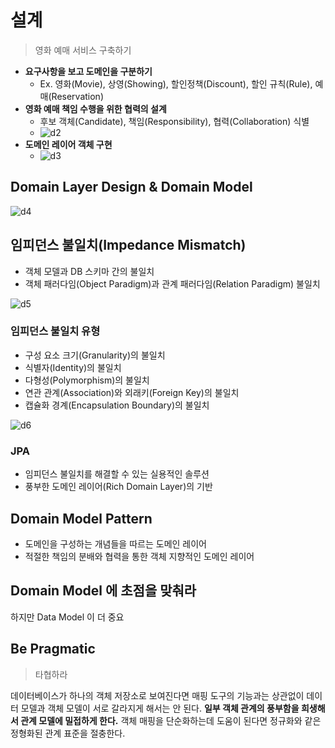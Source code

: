 # 설계

> 영화 예매 서비스 구축하기

- __요구사항을 보고 도메인을 구분하기__
  - Ex. 영화(Movie), 상영(Showing), 할인정책(Discount), 할인 규칙(Rule), 예매(Reservation)
- __영화 예매 책임 수행을 위한 협력의 설계__
  - 후보 객체(Candidate), 책임(Responsibility), 협력(Collaboration) 식별
  - ![d2](https://user-images.githubusercontent.com/47518272/158603599-a155f2f0-6d55-49c4-8587-8358b277b964.png)
- __도메인 레이어 객체 구현__
  - ![d3](https://user-images.githubusercontent.com/47518272/158603442-7a00a9c6-a93c-47fc-83dc-96602d9c2a89.png)

## Domain Layer Design & Domain Model

![d4](https://user-images.githubusercontent.com/47518272/158603842-d070128b-0966-4775-8a34-2fee178d13bc.png)

## 임피던스 불일치(Impedance Mismatch)

- 객체 모델과 DB 스키마 간의 불일치
- 객체 패러다임(Object Paradigm)과 관계 패러다임(Relation Paradigm) 불일치

![d5](https://user-images.githubusercontent.com/47518272/158604260-835d9869-b906-4ca8-b8c7-65d04dcff347.png)

### 임피던스 불일치 유형

- 구성 요소 크기(Granularity)의 불일치
- 식별자(Identity)의 불일치
- 다형성(Polymorphism)의 불일치
- 연관 관계(Association)와 외래키(Foreign Key)의 불일치
- 캡슐화 경계(Encapsulation Boundary)의 불일치

![d6](https://user-images.githubusercontent.com/47518272/158606154-68ce56db-eea5-4327-a6a8-7f03eed5dd36.png)

### JPA

- 임피던스 불일치를 해결할 수 있는 실용적인 솔루션
- 풍부한 도메인 레이어(Rich Domain Layer)의 기반

## Domain Model Pattern

- 도메인을 구성하는 개념들을 따르는 도메인 레이어
- 적절한 책임의 분배와 협력을 통한 객체 지향적인 도메인 레이어

## Domain Model 에 초점을 맞춰라

하지만 Data Model 이 더 중요

## Be Pragmatic

> 타협하라

데이터베이스가 하나의 객체 저장소로 보여진다면 매핑 도구의 기능과는 상관없이 데이터 모델과 객체 모델이 서로 갈라지게 해서는 안 된다. __일부 객체 관계의 풍부함을 희생해서
관계 모델에 밀접하게 한다.__ 객체 매핑을 단순화하는데 도움이 된다면 정규화와 같은 정형화된 관계 표준을 절충한다.
